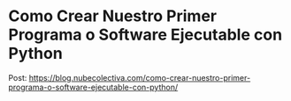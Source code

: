 # Como Crear Nuestro Primer Programa o Software Ejecutable con Python 

Post: https://blog.nubecolectiva.com/como-crear-nuestro-primer-programa-o-software-ejecutable-con-python/ 
